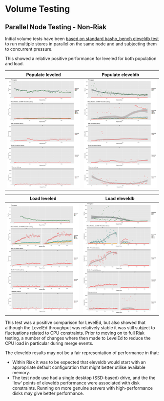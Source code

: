 # Volume Testing

## Parallel Node Testing - Non-Riak

Initial volume tests have been [based on standard basho_bench eleveldb test](volume/single_node/examples) to run multiple stores in parallel on the same node and and subjecting them to concurrent pressure. 

This showed a relative positive performance for leveled for both population and load.

Populate leveled           |  Populate eleveldb
:-------------------------:|:-------------------------:
![](volume/single_node/output/leveled_pop.png "LevelEd - Populate")  |  ![](volume/single_node/output/leveldb_pop.png "LevelDB - Populate")

Load leveled             |  Load eleveldb
:-------------------------:|:-------------------------:
![](volume/single_node/output/leveled_load.png "LevelEd - Populate")  |  ![](volume/single_node/output/leveldb_load.png "LevelDB - Populate")

This test was a positive comparison for LevelEd, but also showed that although the LevelEd throughput was relatively stable it was still subject to fluctuations related to CPU constraints.  Prior to moving on to full Riak testing, a number of changes where then made to LevelEd to reduce the CPU load in particular during merge events.

The eleveldb results may not be a fair representation of performance in that:

- Within Riak it was to be expected that eleveldb would start with an appropriate default configuration that might better utilise available memory.
- The test node use had a single desktop (SSD-based) drive, and the the 'low' points of eleveldb performance were associated with disk constraints.  Running on more genuine servers with high-performance disks may give better performance.
